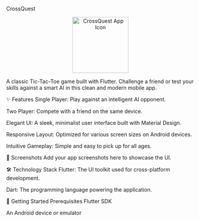 CrossQuest
<p align="center">
<img src="path/to/your/app_icon.png" width="150" alt="CrossQuest App Icon">
</p>

A classic Tic-Tac-Toe game built with Flutter. Challenge a friend or test your skills against a smart AI in this clean and modern mobile app.

✨ Features
Single Player: Play against an intelligent AI opponent.

Two Player: Compete with a friend on the same device.

Elegant UI: A sleek, minimalist user interface built with Material Design.

Responsive Layout: Optimized for various screen sizes on Android devices.

Intuitive Gameplay: Simple and easy to pick up for all ages.

📸 Screenshots
Add your app screenshots here to showcase the UI.

🛠️ Technology Stack
Flutter: The UI toolkit used for cross-platform development.

Dart: The programming language powering the application.

🚀 Getting Started
Prerequisites
Flutter SDK

An Android device or emulator